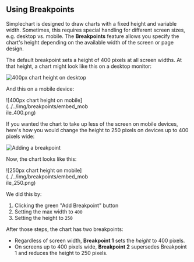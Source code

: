 ## Using Breakpoints

Simplechart is designed to draw charts with a fixed height and variable width. Sometimes, this requires special handling for different screen sizes, e.g. desktop vs. mobile. The **Breakpoints** feature allows you specify the chart's height depending on the available width of the screen or page design.

The default breakpoint sets a height of 400 pixels at all screen widths. At that height, a chart might look like this on a desktop monitor:

![400px chart height on desktop](../../img/breakpoints/embed_desktop_400.png)

And this on a mobile device:

<p style="max-width: 225px">
![400px chart height on mobile](../../img/breakpoints/embed_mobile_400.png)
</p>

If you wanted the chart to take up less of the screen on mobile devices, here's how you would change the height to 250 pixels on devices up to 400 pixels wide:

![Adding a breakpoint](../../img/breakpoints/adding_breakpoint.gif)

Now, the chart looks like this:

<p style="max-width: 225px">
![250px chart height on mobile](../../img/breakpoints/embed_mobile_250.png)
</p>

We did this by:

1. Clicking the green "Add Breakpoint" button
1. Setting the max width to `400`
1. Setting the height to `250`

After those steps, the chart has two breakpoints:

* Regardless of screen width, **Breakpoint 1** sets the _height_ to 400 pixels.
* On screens up to 400 pixels wide, **Breakpoint 2** supersedes Breakpoint 1 and reduces the height to 250 pixels.
